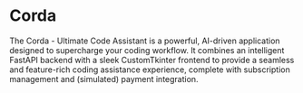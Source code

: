 # Corda
The Corda - Ultimate Code Assistant is a powerful, AI-driven application designed to supercharge your coding workflow. It combines an intelligent FastAPI backend with a sleek CustomTkinter frontend to provide a seamless and feature-rich coding assistance experience, complete with subscription management and (simulated) payment integration.
